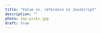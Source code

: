 ```yaml
---
title: "Value vs. reference in JavaScript"
description: ""
photo: top-picks.jpg
draft: true
---
```


